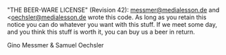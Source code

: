 "THE BEER-WARE LICENSE" (Revision 42):
<messmer@medialesson.de> and <oechsler@medialesson.de wrote this code. As long as you retain this notice you
can do whatever you want with this stuff. If we meet some day, and you think
this stuff is worth it, you can buy us a beer in return.

Gino Messmer & Samuel Oechsler 
